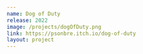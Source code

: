 ```yaml
---
name: Dog of Duty
release: 2022
image: /projects/dogOfDuty.png
link: https://psonbre.itch.io/dog-of-duty
layout: project
---
```

